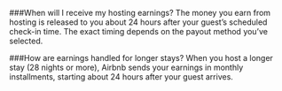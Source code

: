 ###When will I receive my hosting earnings?
The money you earn from hosting is released to you about 24 hours after your guest’s scheduled check-in time. The exact timing depends on the payout method you’ve selected.

###How are earnings handled for longer stays?
When you host a longer stay (28 nights or more), Airbnb sends your earnings in monthly installments, starting about 24 hours after your guest arrives.

